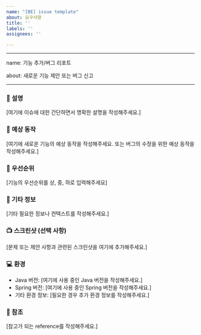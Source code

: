 ```yaml
---
name: "[BE] issue template"
about: 요구사항
title: ''
labels: ''
assignees: ''

---
```


---
name: 기능 추가/버그 리포트

about: 새로운 기능 제안 또는 버그 신고

---

### 📝 설명
[여기에 이슈에 대한 간단하면서 명확한 설명을 작성해주세요.]

### 🚀 예상 동작
[여기에 새로운 기능의 예상 동작을 작성해주세요. 또는 버그의 수정을 위한 예상 동작을 작성해주세요.]

### 📌 우선순위
[기능의 우선순위를 상, 중, 하로 입력해주세요]

### 📆 기타 정보
[기타 필요한 정보나 컨텍스트를 작성해주세요.]

### 📺 스크린샷 (선택 사항)
[문제 또는 제안 사항과 관련된 스크린샷을 여기에 추가해주세요.]

### 💻 환경
- Java 버전: [여기에 사용 중인 Java 버전을 작성해주세요.]
- Spring 버전: [여기에 사용 중인 Spring 버전을 작성해주세요.]
- 기타 환경 정보: [필요한 경우 추가 환경 정보를 작성해주세요.]

### 🛜 참조
[참고가 되는 reference를 작성해주세요.]
